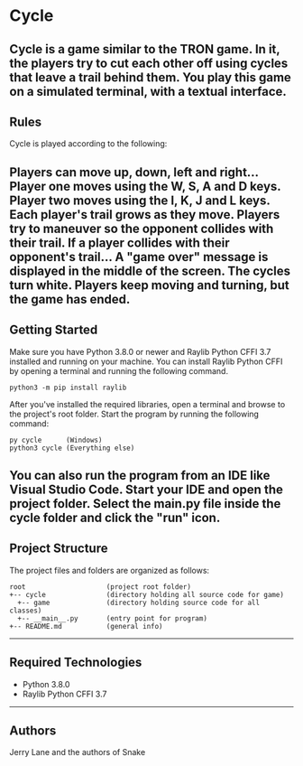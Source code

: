 # Cycle
Cycle is a game similar to the TRON game. In it, the players try to cut each other 
off using cycles that leave a trail behind them. You play this game on a simulated 
terminal, with a textual interface.
---
## Rules
Cycle is played according to the following:

  Players can move up, down, left and right...
    Player one moves using the W, S, A and D keys.
    Player two moves using the I, K, J and L keys.
  Each player's trail grows as they move.
    Players try to maneuver so the opponent collides with their trail.
  If a player collides with their opponent's trail...
    A "game over" message is displayed in the middle of the screen.
    The cycles turn white.
    Players keep moving and turning, but the game has ended.
---
## Getting Started
Make sure you have Python 3.8.0 or newer and Raylib Python CFFI 3.7 installed and running on your machine. You can install Raylib Python CFFI by opening a terminal and running the following command.
```
python3 -m pip install raylib
```
After you've installed the required libraries, open a terminal and browse to the project's root folder. Start the program by running the following command:
```
py cycle      (Windows)
python3 cycle (Everything else)
```
You can also run the program from an IDE like Visual Studio Code. Start your IDE and open the 
project folder. Select the __main__.py file inside the cycle folder and click the "run" icon.
---
## Project Structure
The project files and folders are organized as follows:
```
root                    (project root folder)
+-- cycle               (directory holding all source code for game)
  +-- game              (directory holding source code for all classes)
  +-- __main__.py       (entry point for program)
+-- README.md           (general info)
```
---
## Required Technologies
* Python 3.8.0
* Raylib Python CFFI 3.7
---
## Authors
Jerry Lane and the authors of Snake
